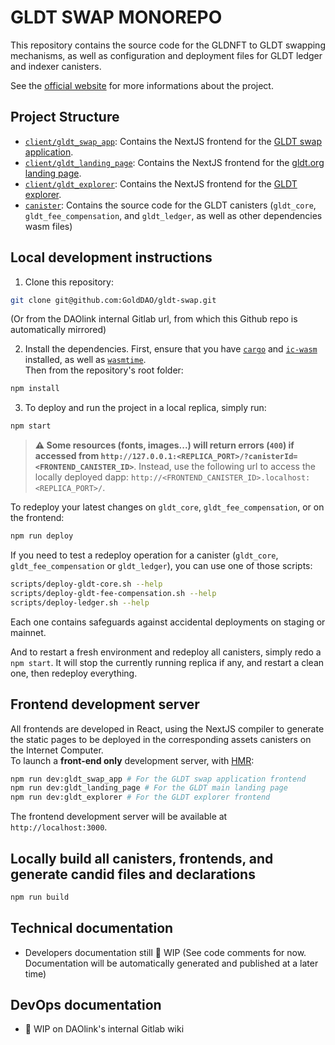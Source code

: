 # GLDT SWAP MONOREPO
This repository contains the source code for the GLDNFT to GLDT swapping mechanisms, as well as configuration and deployment files for GLDT ledger and indexer canisters.

See the [official website](https://gldt.org/) for more informations about the project.

## Project Structure

- [`client/gldt_swap_app`](client/gldt_swap_app/): Contains the NextJS frontend for the [GLDT swap application](https://app.gldt.org).
- [`client/gldt_landing_page`](client/gldt_landing_page/): Contains the NextJS frontend for the [gldt.org landing page](https://gldt.org).
- [`client/gldt_explorer`](client/gldt_explorer): Contains the NextJS frontend for the [GLDT explorer](https://explorer.gldt.org).
- [`canister`](canister/): Contains the source code for the GLDT canisters (`gldt_core`, `gldt_fee_compensation`, and `gldt_ledger`, as well as other dependencies wasm files)

## Local development instructions
1. Clone this repository:
  ```sh
  git clone git@github.com:GoldDAO/gldt-swap.git
  ```
  (Or from the DAOlink internal Gitlab url, from which this Github repo is automatically mirrored)

2. Install the dependencies.
  First, ensure that you have [`cargo`](https://doc.rust-lang.org/cargo/getting-started/installation.html) and [`ic-wasm`](https://github.com/dfinity/ic-wasm) installed, as well as [`wasmtime`](https://wasmtime.dev).  
  Then from the repository's root folder:
  ```sh
  npm install
  ```

3. To deploy and run the project in a local replica, simply run:
  ```sh
  npm start
  ```
  > **⚠️ Some resources (fonts, images...) will return errors (`400`) if accessed from `http://127.0.0.1:<REPLICA_PORT>/?canisterId=<FRONTEND_CANISTER_ID>`**. Instead, use the following url to access the locally deployed dapp: `http://<FRONTEND_CANISTER_ID>.localhost:<REPLICA_PORT>/`.

To redeploy your latest changes on `gldt_core`, `gldt_fee_compensation`, or on the frontend:
```sh
npm run deploy
```

If you need to test a redeploy operation for a canister (`gldt_core`, `gldt_fee_compensation` or `gldt_ledger`), you can use one of those scripts:
```sh
scripts/deploy-gldt-core.sh --help
scripts/deploy-gldt-fee-compensation.sh --help
scripts/deploy-ledger.sh --help
```
Each one contains safeguards against accidental deployments on staging or mainnet.

And to restart a fresh environment and redeploy all canisters, simply redo a `npm start`. It will stop the currently running replica if any, and restart a clean one, then redeploy everything.

## Frontend development server
All frontends are developed in React, using the NextJS compiler to generate the static pages to be deployed in the corresponding assets canisters on the Internet Computer.  
To launch a **front-end only** development server, with [HMR](https://webpack.js.org/concepts/hot-module-replacement/):

```sh
npm run dev:gldt_swap_app # For the GLDT swap application frontend
npm run dev:gldt_landing_page # For the GLDT main landing page
npm run dev:gldt_explorer # For the GLDT explorer frontend
```
The frontend development server will be available at `http://localhost:3000`.

## Locally build all canisters, frontends, and generate candid files and declarations
```sh
npm run build
```


## Technical documentation
- Developers documentation still :construction: WIP (See code comments for now. Documentation will be automatically generated and published at a later time)

## DevOps documentation
- :construction: WIP on DAOlink's internal Gitlab wiki

